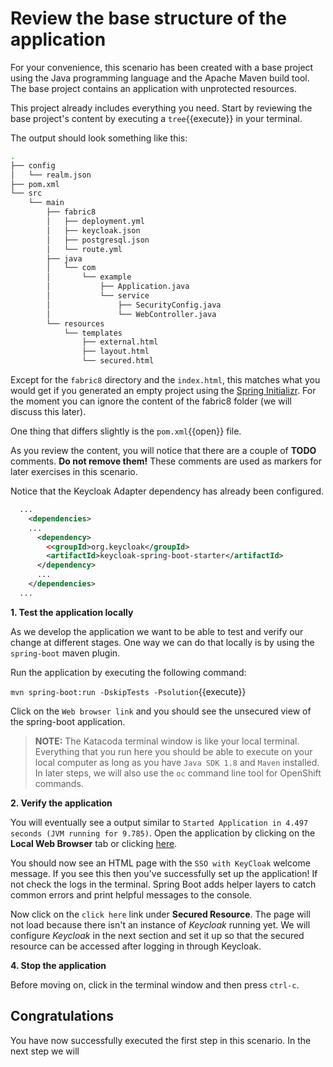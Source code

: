 # Review the base structure of the application

For your convenience, this scenario has been created with a base project using the Java programming language and the Apache Maven build tool. The base project contains an application 
with unprotected resources.

This project already includes everything you need. Start by reviewing the base project's content by executing a ``tree``{{execute}} in your terminal.

The output should look something like this:

```sh
.
├── config
│   └── realm.json
├── pom.xml
└── src
    └── main
        ├── fabric8
        │   ├── deployment.yml
        │   ├── keycloak.json
        │   ├── postgresql.json
        │   └── route.yml
        ├── java
        │   └── com
        │       └── example
        │           ├── Application.java
        │           └── service
        │               ├── SecurityConfig.java
        │               └── WebController.java
        └── resources
            └── templates
                ├── external.html
                ├── layout.html
                └── secured.html
```


Except for the `fabric8` directory and the `index.html`, this matches what you would get if you generated an empty project using the [Spring Initializr](https://start.spring.io). For the moment you can ignore the content of the fabric8 folder (we will discuss this later).

One thing that differs slightly is the ``pom.xml``{{open}} file.

As you review the content, you will notice that there are a couple of **TODO** comments. **Do not remove them!** These comments are used as markers for later exercises in this scenario. 

Notice that the Keycloak Adapter dependency has already been configured.

```xml
  ...
    <dependencies>
    ...
      <dependency>
        <<groupId>org.keycloak</groupId>
        <artifactId>keycloak-spring-boot-starter</artifactId> 
      </dependency>
      ...
    </dependencies>
  ...
```

**1. Test the application locally**

As we develop the application we want to be able to test and verify our change at different stages. One way we can do that locally is by using the `spring-boot` maven plugin.

Run the application by executing the following command:

``mvn spring-boot:run -DskipTests -Psolution``{{execute}}

Click on the `Web browser link` and you should see the unsecured view of the spring-boot application.

>**NOTE:** The Katacoda terminal window is like your local terminal. Everything that you run here you should be able to execute on your local computer as long as you have `Java SDK 1.8` and `Maven` installed. In later steps, we will also use the `oc` command line tool for OpenShift commands.

**2. Verify the application**

You will eventually see a output similar to `Started Application in 4.497 seconds (JVM running for 9.785)`. Open the application by clicking on the **Local Web Browser** tab or clicking [here](https://[[HOST_SUBDOMAIN]]-8080-[[KATACODA_HOST]].environments.katacoda.com/).

You should now see an HTML page with the `SSO with KeyCloak` welcome message. If you see this then you've successfully set up the application! If not check the logs in the terminal. Spring Boot adds helper layers to catch common errors and print helpful messages to the console.

Now click on the `click here` link under **Secured Resource**. The page will not load because there isn't an instance of *Keycloak* running yet. We will configure *Keycloak* in the next section and set it up so that the secured resource can be accessed after logging in through Keycloak.


**4. Stop the application**

Before moving on, click in the terminal window and then press `ctrl-c`.


## Congratulations

You have now successfully executed the first step in this scenario. In the next step we will 

